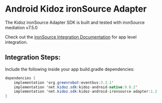 # Android Kidoz ironSource Adapter

The Kidoz ironSource Adapter SDK is built and tested with ironSource mediation v7.5.0<BR>

Check out the [ironSource Integration Documentation](https://developers.is.com/ironsource-mobile/android/android-sdk/) for app level integration.
## Integration Steps:

Include the following inside your app build.gradle dependencies:

```java
dependencies {
    implementation 'org.greenrobot:eventbus:3.3.1'
    implementation 'net.kidoz.sdk:kidoz-android-native:9.0.2'
    implementation 'net.kidoz.sdk:kidoz-android-ironsource-adapter:1.2.0'
}
``` 
